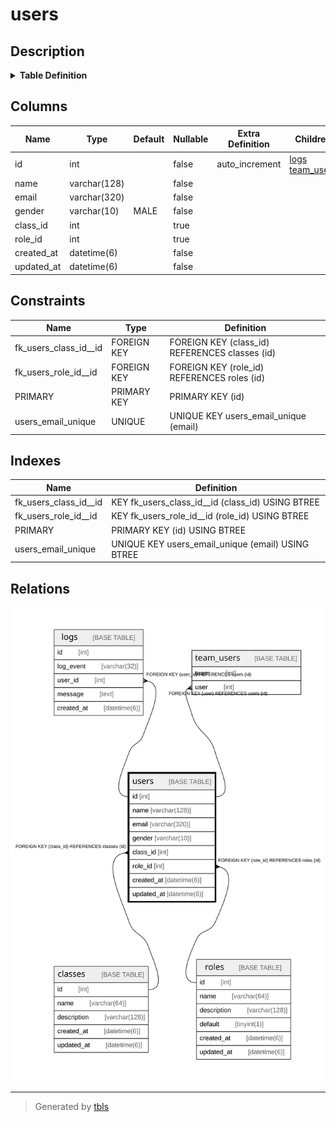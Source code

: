 # users

## Description

<details>
<summary><strong>Table Definition</strong></summary>

```sql
CREATE TABLE `users` (
  `id` int NOT NULL AUTO_INCREMENT,
  `name` varchar(128) NOT NULL,
  `email` varchar(320) NOT NULL,
  `gender` varchar(10) NOT NULL DEFAULT 'MALE',
  `class_id` int DEFAULT NULL,
  `role_id` int DEFAULT NULL,
  `created_at` datetime(6) NOT NULL,
  `updated_at` datetime(6) NOT NULL,
  PRIMARY KEY (`id`),
  UNIQUE KEY `users_email_unique` (`email`),
  KEY `fk_users_class_id__id` (`class_id`),
  KEY `fk_users_role_id__id` (`role_id`),
  CONSTRAINT `fk_users_class_id__id` FOREIGN KEY (`class_id`) REFERENCES `classes` (`id`) ON DELETE CASCADE ON UPDATE RESTRICT,
  CONSTRAINT `fk_users_role_id__id` FOREIGN KEY (`role_id`) REFERENCES `roles` (`id`) ON DELETE SET NULL ON UPDATE RESTRICT
) ENGINE=InnoDB AUTO_INCREMENT=[Redacted by tbls] DEFAULT CHARSET=utf8mb4 COLLATE=utf8mb4_0900_ai_ci
```

</details>

## Columns

| Name | Type | Default | Nullable | Extra Definition | Children | Parents | Comment |
| ---- | ---- | ------- | -------- | ---------------- | -------- | ------- | ------- |
| id | int |  | false | auto_increment | [logs](logs.md) [team_users](team_users.md) |  |  |
| name | varchar(128) |  | false |  |  |  |  |
| email | varchar(320) |  | false |  |  |  |  |
| gender | varchar(10) | MALE | false |  |  |  |  |
| class_id | int |  | true |  |  | [classes](classes.md) |  |
| role_id | int |  | true |  |  | [roles](roles.md) |  |
| created_at | datetime(6) |  | false |  |  |  |  |
| updated_at | datetime(6) |  | false |  |  |  |  |

## Constraints

| Name | Type | Definition |
| ---- | ---- | ---------- |
| fk_users_class_id__id | FOREIGN KEY | FOREIGN KEY (class_id) REFERENCES classes (id) |
| fk_users_role_id__id | FOREIGN KEY | FOREIGN KEY (role_id) REFERENCES roles (id) |
| PRIMARY | PRIMARY KEY | PRIMARY KEY (id) |
| users_email_unique | UNIQUE | UNIQUE KEY users_email_unique (email) |

## Indexes

| Name | Definition |
| ---- | ---------- |
| fk_users_class_id__id | KEY fk_users_class_id__id (class_id) USING BTREE |
| fk_users_role_id__id | KEY fk_users_role_id__id (role_id) USING BTREE |
| PRIMARY | PRIMARY KEY (id) USING BTREE |
| users_email_unique | UNIQUE KEY users_email_unique (email) USING BTREE |

## Relations

![er](users.svg)

---

> Generated by [tbls](https://github.com/k1LoW/tbls)
